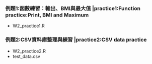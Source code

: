 ﻿### 例題1:函數練習：輸出、BMI與最大值    |practice1:Function practice:Print, BMI and Maximum
- W2_practice1.R      
### 例題2:CSV資料庫整理與練習     |practice2:CSV data practice
- W2_practice2.R
- test_data.csv
